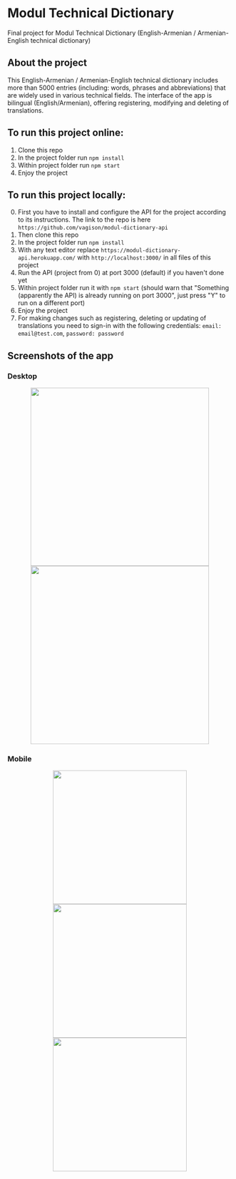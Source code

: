 # Modul Technical Dictionary
Final project for Modul Technical Dictionary (English-Armenian / Armenian-English technical dictionary)

## About the project
This English-Armenian / Armenian-English technical dictionary includes more than 5000 entries (including: words, phrases and abbreviations) that are widely used in various technical fields. The interface of the app is bilingual (English/Armenian), offering registering, modifying and deleting of translations.

## To run this project online:
1. Clone this repo
2. In the project folder run `npm install`
3. Within project folder run `npm start`
4. Enjoy the project

## To run this project locally:
0. First you have to install and configure the API for the project according to its instructions. The link to the repo is here `https://github.com/vagison/modul-dictionary-api`
1. Then clone this repo
2. In the project folder run `npm install`
3. With any text editor replace `https://modul-dictionary-api.herokuapp.com/` with `http://localhost:3000/` in all files of this project 
4. Run the API (project from 0) at port 3000 (default) if you haven't done yet
5. Within project folder run it with `npm start` (should warn that "Something (apparently the API) is already running on port 3000", just press "Y" to run on a different port)
6. Enjoy the project
7. For making changes such as registering, deleting or updating of translations you need to sign-in with the following credentials: 
   `email: email@test.com`, `password: password`

## Screenshots of the app

### Desktop
<div align="center">
  <img width="400px" align="center" src="https://user-images.githubusercontent.com/81805058/153008654-0a6f5618-15bb-4e23-a2a8-92ca7f6164da.png">
  <img width="400px" align="center" src="https://user-images.githubusercontent.com/81805058/153008674-c73c74b7-ac0f-4e34-a903-04ece5614a06.png">
</div>

### Mobile
<div align="center">
  <img width="300px" align="center" src="https://user-images.githubusercontent.com/81805058/153008716-d1d057a4-9b8e-482a-a2dc-15a3bbf52d13.jpg">
  <img width="300px" align="center" src="https://user-images.githubusercontent.com/81805058/153008708-e324f71f-516d-4df6-b00b-ae7a22375416.jpg">
  <img width="300px" align="center" src="https://user-images.githubusercontent.com/81805058/153008712-c92dc5e7-81c8-408e-9666-0ffa0159279b.jpg">
</div>
